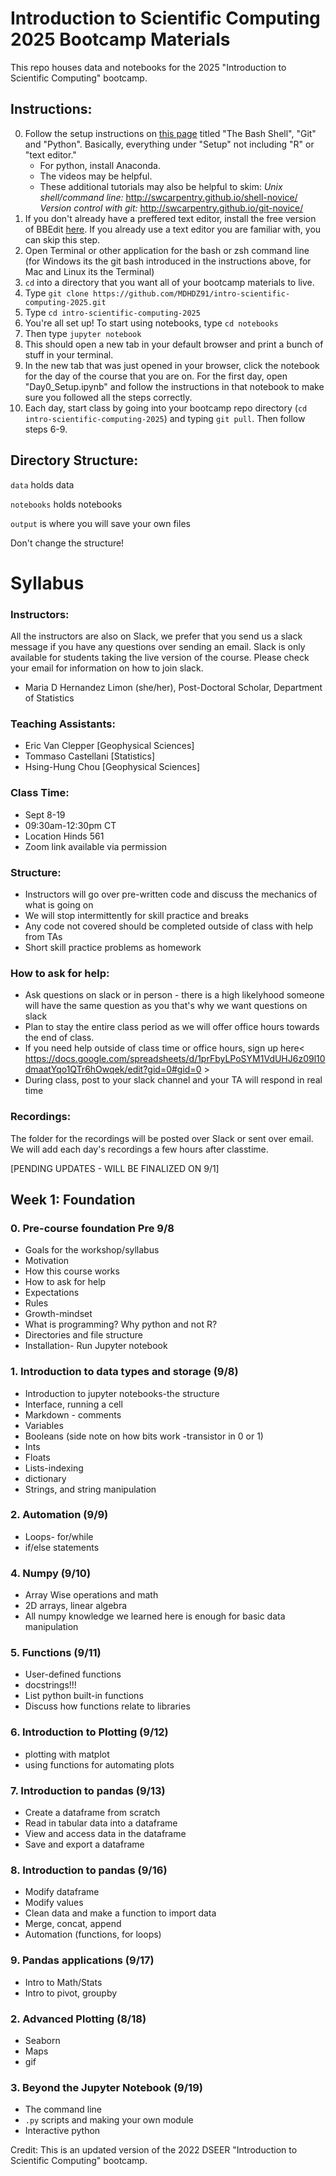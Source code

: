 # Introduction to Scientific Computing 2025 Bootcamp Materials
This repo houses data and notebooks for the 2025 "Introduction to Scientific Computing" bootcamp.

## Instructions:
0) Follow the setup instructions on [this page](https://carpentries.github.io/workshop-template/#setup) titled "The Bash Shell", "Git" and "Python". 
Basically, everything under "Setup" not including "R" or "text editor." 
      - For python, install Anaconda.
      - The videos may be helpful. 
      - These additional tutorials may also be helpful to skim:
            _Unix shell/command line:_ http://swcarpentry.github.io/shell-novice/
            _Version control with git:_ http://swcarpentry.github.io/git-novice/
1) If you don't already have a preffered text editor, install the free version of BBEdit [here](https://www.barebones.com/products/bbedit/). If you already use a text editor you are familiar with, you can skip this step.
2) Open Terminal or other application for the bash or zsh command line (for Windows its the git bash introduced in the instructions above, for Mac and Linux its the Terminal)
3) `cd` into a directory that you want all of your bootcamp materials to live.
4) Type `git clone https://github.com/MDHDZ91/intro-scientific-computing-2025.git`
5) Type `cd intro-scientific-computing-2025`
6) You're all set up! To start using notebooks, type `cd notebooks` 
7) Then type `jupyter notebook` 
8) This should open a new tab in your default browser and print a bunch of stuff in your terminal.
9) In the new tab that was just opened in your browser, click the notebook for the day of the course that you are on. For the first day, open "Day0_Setup.ipynb" and follow the instructions in that notebook to make sure you followed all the steps correctly.
10) Each day, start class by going into your bootcamp repo directory (`cd intro-scientific-computing-2025`) and typing `git pull`. Then follow steps 6-9.

## Directory Structure:
`data` holds data

`notebooks` holds notebooks

`output` is where you will save your own files

Don't change the structure!


# Syllabus

### Instructors:
All the instructors are also on Slack, we prefer that you send us a slack message if you have any questions over sending an email. 
Slack is only available for students taking the live version of the course. Please check your email for information on how to join slack.

- Maria D Hernandez Limon (she/her), Post-Doctoral Scholar, Department of Statistics

### Teaching Assistants:
- Eric Van Clepper [Geophysical Sciences]
- Tommaso Castellani [Statistics]
- Hsing-Hung Chou [Geophysical Sciences]


### Class Time:
- Sept 8-19
- 09:30am-12:30pm CT
- Location Hinds 561
- Zoom link available via permission

### Structure:
- Instructors will go over pre-written code and discuss the mechanics of what is going on
- We will stop intermittently for skill practice and breaks 
- Any code not covered should be completed outside of class with help from TAs
- Short skill practice problems as homework 

### How to ask for help:
- Ask questions on slack or in person - there is a high likelyhood someone will have the same question as you that's why we want questions on slack 
- Plan to stay the entire class period as we will offer office hours towards the end of class.
- If you need help outside of class time or office hours, sign up here< https://docs.google.com/spreadsheets/d/1prFbyLPoSYM1VdUHJ6z09l10dmaatYqo1QTr6hOwqek/edit?gid=0#gid=0 >
- During class, post to your slack channel and your TA will respond in real time

### Recordings:
The folder for the recordings will be posted over Slack or sent over email. 
We will add each day's recordings a few hours after classtime.


[PENDING UPDATES - WILL BE FINALIZED ON 9/1]


## Week 1: Foundation 
### 0. Pre-course foundation **Pre 9/8**
- Goals for the workshop/syllabus 
- Motivation
- How this course works
- How to ask for help
- Expectations
- Rules
- Growth-mindset  
- What is programming? Why python and not R?
- Directories and file structure
- Installation- Run Jupyter notebook

### 1. Introduction to data types and storage **(9/8)**
- Introduction to jupyter notebooks-the structure 
- Interface, running a cell
- Markdown - comments
- Variables
- Booleans (side note on how bits work -transistor in 0 or 1)
- Ints 
- Floats
- Lists-indexing 
- dictionary
- Strings, and string manipulation


### 2. Automation (9/9)
- Loops- for/while
- if/else statements 

### 4. Numpy (9/10)
- Array Wise operations and math
- 2D arrays, linear algebra
- All numpy knowledge we learned here is enough for basic data manipulation

### 5. Functions (9/11)
- User-defined functions
- docstrings!!!
- List python built-in functions
- Discuss how functions relate to libraries

### 6. Introduction to Plotting (9/12)
- plotting with matplot
- using functions for automating plots

### 7. Introduction to pandas (9/13)
- Create a dataframe from scratch
- Read in tabular data into a dataframe
- View and access data in the dataframe
- Save and export a dataframe

### 8. Introduction to pandas (9/16)
- Modify dataframe
- Modify values
- Clean data and make a function to import data
- Merge, concat, append
- Automation (functions, for loops)


### 9. Pandas applications (9/17)
- Intro to Math/Stats  
- Intro to pivot, groupby
 
### 2. Advanced Plotting (8/18)
- Seaborn
- Maps
- gif 

### 3. Beyond the Jupyter Notebook  (9/19)
- The command line
- `.py` scripts and making your own module
- Interactive python

Credit:
This is an updated version of the 2022 DSEER "Introduction to Scientific Computing" bootcamp.

